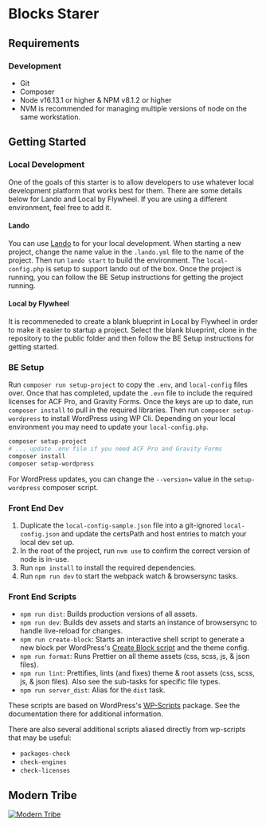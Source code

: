 # Blocks Starer

## Requirements

### Development

* Git
* Composer
* Node v16.13.1 or higher & NPM v8.1.2 or higher
* NVM is recommended for managing multiple versions of node on the same workstation.

## Getting Started

### Local Development

One of the goals of this starter is to allow developers to use whatever local development platform that works best for them. There are some details below for Lando and Local by Flywheel. If you are using a different environment, feel free to add it. 
#### Lando

You can use [Lando](https://lando.dev/download/) to for your local development. When starting a new project, change the name value in the `.lando.yml` file to the name of the project. Then run `lando start` to build the environment. The `local-config.php` is setup to support lando out of the box. Once the project is running, you can follow the BE Setup instructions for getting the project running.

#### Local by Flywheel

It is recommeneded to create a blank blueprint in Local by Flywheel in order to make it easier to startup a project. Select the blank blueprint, clone in the repository to the public folder and then follow the BE Setup instructions for getting started.

### BE Setup

Run `composer run setup-project` to copy the `.env`, and `local-config` files over. Once that has completed, update the `.evn` file to include the required licenses for ACF Pro, and Gravity Forms. Once the keys are up to date, run `composer install` to pull in the required libraries.  Then run `composer setup-wordpress` to install WordPress using WP Cli. Depending on your local environment you may need to update your `local-config.php`.

``` bash
composer setup-project
# ... update .env file if you need ACF Pro and Gravity Forms
composer install
composer setup-wordpress
```

For WordPress updates, you can change the `--version=` value in the `setup-wordpress` composer script.

### Front End Dev

1. Duplicate the `local-config-sample.json` file into a git-ignored `local-config.json` and update the certsPath and host entries to match your local dev set up.
1. In the root of the project, run `nvm use` to confirm the correct version of node is in-use.
1. Run `npm install` to install the required dependencies.
1. Run `npm run dev` to start the webpack watch & browsersync tasks.

### Front End Scripts

* `npm run dist`: Builds production versions of all assets.
* `npm run dev`: Builds dev assets and starts an instance of browsersync to handle live-reload for changes.
* `npm run create-block`: Starts an interactive shell script to generate a new block per WordPress's [Create Block script](https://developer.wordpress.org/block-editor/reference-guides/packages/packages-create-block/) and the theme config.
* `npm run format`: Runs Prettier on all theme assets (css, scss, js, & json files).
* `npm run lint`: Prettifies, lints (and fixes) theme & root assets (css, scss, js, & json files). Also see the sub-tasks for specific file types.
* `npm run server_dist`: Alias for the `dist` task.

These scripts are based on WordPress's [WP-Scripts](https://developer.wordpress.org/block-editor/reference-guides/packages/packages-scripts/) package. See the documentation there for additional information.

There are also several additional scripts aliased directly from wp-scripts that may be useful:

* `packages-check`
* `check-engines`
* `check-licenses`

## Modern Tribe

[![Modern Tribe](https://moderntribe-common.s3.us-west-2.amazonaws.com/marketing/ModernTribe-Banner.png)](https://tri.be/contact/)
